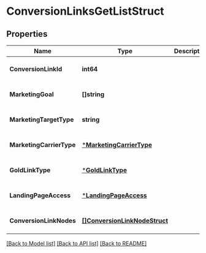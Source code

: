 # ConversionLinksGetListStruct

## Properties
Name | Type | Description | Notes
------------ | ------------- | ------------- | -------------
**ConversionLinkId** | **int64** |  | [optional] [default to null]
**MarketingGoal** | **[]string** |  | [optional] [default to null]
**MarketingTargetType** | **string** |  | [optional] [default to null]
**MarketingCarrierType** | [***MarketingCarrierType**](MarketingCarrierType.md) |  | [optional] [default to null]
**GoldLinkType** | [***GoldLinkType**](GoldLinkType.md) |  | [optional] [default to null]
**LandingPageAccess** | [***LandingPageAccess**](landing_page_access.md) |  | [optional] [default to null]
**ConversionLinkNodes** | [**[]ConversionLinkNodeStruct**](conversion_link_node_struct.md) |  | [optional] [default to null]

[[Back to Model list]](../README.md#documentation-for-models) [[Back to API list]](../README.md#documentation-for-api-endpoints) [[Back to README]](../README.md)


